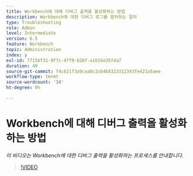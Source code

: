 ```yaml
---
title: Workbench에 대해 디버그 출력을 활성화하는 방법
description: Workbench에 대한 디버그 로그를 캡처하는 절차
type: Troubleshooting
role: Admin
level: Intermediate
version: 6.5
feature: Workbench
topic: Administration
index: y
exl-id: 7715bf31-9f7c-4ff9-828f-a1b16e35fda7
duration: 49
source-git-commit: f4c621f3a9caa8c2c64b8323312343fe421a5aee
workflow-type: tm+mt
source-wordcount: '34'
ht-degree: 0%

---
```


# Workbench에 대해 디버그 출력을 활성화하는 방법

*이 비디오는 Workbench에 대한 디버그 출력을 활성화하는 프로세스를 안내합니다.*

>[!VIDEO](https://video.tv.adobe.com/v/335497?quality=12&learn=on)
